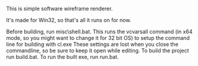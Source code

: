 This is simple software wireframe renderer.

It's made for Win32, so that's all it runs on for now.

Before building, run misc\shell.bat. This runs the vcvarsall command (in x64 mode, so you might want to change it for 32 bit OS) to setup the command line for building with cl.exe
These settings are lost when you close the commandline, so be sure to keep it open while editing.
To build the project run build.bat.
To run the built exe, run run.bat.
